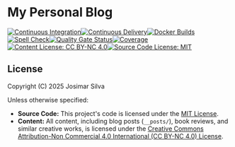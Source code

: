 # My Personal Blog
[![Continuous Integration](https://github.com/josimar-silva/blog/actions/workflows/ci.yaml/badge.svg)](https://github.com/josimar-silva/blog/actions/workflows/ci.yaml)[![Continuous Delivery](https://github.com/josimar-silva/blog/actions/workflows/cd.yaml/badge.svg)](https://github.com/josimar-silva/blog/actions/workflows/cd.yaml)[![Docker Builds](https://github.com/josimar-silva/blog/actions/workflows/docker.yaml/badge.svg)](https://github.com/josimar-silva/blog/actions/workflows/docker.yaml)[![Spell Check](https://github.com/josimar-silva/blog/actions/workflows/spellcheck.yaml/badge.svg)](https://github.com/josimar-silva/blog/actions/workflows/spellcheck.yaml)[![Quality Gate Status](https://sonarcloud.io/api/project_badges/measure?project=josimar-silva_blog&metric=alert_status&token=50ca459a4c40d5c9710c39c10d7c75a31c5a477d)](https://sonarcloud.io/summary/new_code?id=josimar-silva_blog)[![Coverage](https://sonarcloud.io/api/project_badges/measure?project=josimar-silva_blog&metric=coverage&token=50ca459a4c40d5c9710c39c10d7c75a31c5a477d)](https://sonarcloud.io/summary/new_code?id=josimar-silva_blog)[![Content License: CC BY-NC 4.0](https://img.shields.io/badge/Content-CC%20BY--NC%204.0-lightgrey.svg)](./LICENSE-CC-BY-NC)[![Source Code License: MIT](https://img.shields.io/badge/Source_Code-MIT-blue.svg)](./LICENSE-MIT)

## License
Copyright (C) 2025 Josimar Silva

Unless otherwise specified:

*   **Source Code:** This project's code is licensed under the [MIT License](https://opensource.org/licenses/MIT).
*   **Content:** All content, including blog posts (`__posts/`), book reviews, and similar creative works, is licensed under the [Creative Commons Attribution-Non Commercial 4.0 International (CC BY-NC 4.0) License](https://creativecommons.org/licenses/by-nc/4.0/).

